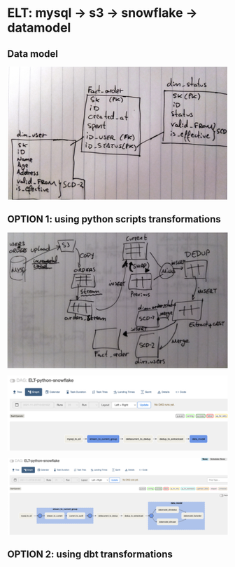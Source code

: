 
# ELT: mysql -> s3 -> snowflake -> datamodel

## Data model
![datamodel](doc/datamodel.png)





## OPTION 1: using python scripts transformations
![elt](doc/elt.png)

![elt-dag-1](doc/elt_dag_1.png)

![elt-dag-2](doc/elt_dag_2.png)

## OPTION 2: using dbt transformations